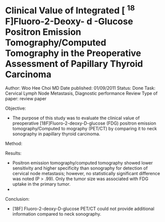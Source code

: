 # Clinical Value of Integrated [ <sup>18</sup> F]Fluoro-2-Deoxy- <scp>d</scp> -Glucose Positron Emission Tomography/Computed Tomography in the Preoperative Assessment of Papillary Thyroid Carcinoma

Author: Woo Hee Choi MD
Date published: 01/09/2011
Status: Done
Task: Cervical Lymph Node Metastasis, Diagnostic performance Review
Type of paper: review paper

Objective:

- The purpose of this study was to evaluate the clinical value of preoperative [18F]Fluoro-2-deoxy-D-glucose (FDG) positron emission tomography/Computed to mography (PET/CT) by comparing it to neck sonography in papillary thyroid carcinoma.

Method:

Results:

- Positron emission tomography/computed tomography showed lower sensitivity and higher specificity than sonography for detection of cervical node metastasis;  however, no statistically significant difference was noted (P > .99). Only the tumor size was associated with FDG uptake in the primary tumor.
- 

Conclusion:

- [18F] Fluoro-2-deoxy-D-glucose PET/CT could not provide additional information compared to neck sonography.